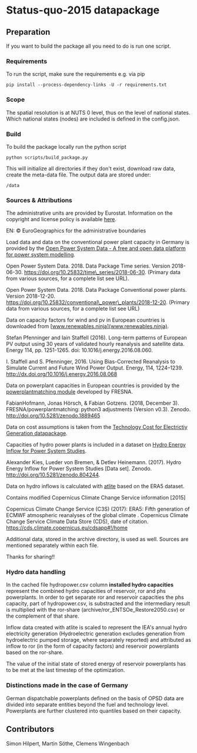 # Status-quo-2015 datapackage

## Preparation

If you want to build the package all you need to do is run one script.

### Requirements

To run the script, make sure the requirements e.g. via pip

    pip install --process-dependency-links -U -r requirements.txt

### Scope

The spatial resolution is at NUTS 0 level, thus on the level of national states. Which national states (nodes) are included is defined in the config.json.

### Build

To build the package locally run the python script

    python scripts/build_package.py

This will initialize all directories if they don't exist, download raw data,
create the meta-data file. The output data are stored under:

    /data

### Sources & Attributions

The administrative units are provided by Eurostat. Information on the copyright and license policy is available [here](https://ec.europa.eu/eurostat/web/gisco/geodata/reference-data/administrative-units-statistical-units).

EN: © EuroGeographics for the administrative boundaries

Load data and data on the conventional power plant capacity in Germany is provided by the [Open Power System Data - A free and open data platform for power system modelling](https://open-power-system-data.org/).

Open Power System Data. 2018. Data Package Time series. Version 2018-06-30. https://doi.org/10.25832/time\_series/2018-06-30. (Primary data from various sources, for a complete list see URL).

Open Power System Data. 2018. Data Package Conventional power plants. Version 2018-12-20. https://doi.org/10.25832/conventional\_power\_plants/2018-12-20. (Primary data from various sources, for a complete list see URL)

Data on capacity factors for wind and pv in European countries is downloaded from [www.renewables.ninja](www.renewables.ninja).

Stefan Pfenninger and Iain Staffell (2016). Long-term patterns of European PV output using 30 years of validated hourly reanalysis and satellite data. Energy 114, pp. 1251-1265. doi: 10.1016/j.energy.2016.08.060.

I. Staffell and S. Pfenninger, 2016. Using Bias-Corrected Reanalysis to Simulate Current and Future Wind Power Output. Energy, 114, 1224–1239. http://dx.doi.org/10.1016/j.energy.2016.08.068

Data on powerplant capacities in European countries is provided by the [powerplantmatching module](https://github.com/FRESNA/powerplantmatching) developed by FRESNA.

FabianHofmann, Jonas Hörsch, & Fabian Gotzens. (2018, December 3). FRESNA/powerplantmatching: python3 adjustments (Version v0.3). Zenodo. http://doi.org/10.5281/zenodo.1889465

Data on cost assumptions is taken from the [Technology Cost for Electrictiy Generation datapackage](https://github.com/ZNES-datapackages/technology-cost).

Capacities of hydro power plants is included in a dataset on [Hydro Energy Inflow for Power System Studies](https://zenodo.org/record/804244).

Alexander Kies, Lueder von Bremen, & Detlev Heinemann. (2017). Hydro Energy Inflow for Power System Studies [Data set]. Zenodo. http://doi.org/10.5281/zenodo.804244.

Data on hydro inflows is calculated with [atlite](https://github.com/FRESNA/atlite) based on the ERA5 dataset.

Contains modified Copernicus Climate Change Service information [2015]

Copernicus Climate Change Service (C3S) (2017): ERA5: Fifth generation of ECMWF atmospheric reanalyses of the global climate . Copernicus Climate Change Service Climate Data Store (CDS), date of citation. https://cds.climate.copernicus.eu/cdsapp#!/home

Additional data, stored in the archive directory, is used as well. Sources are mentioned separately within each file.

Thanks for sharing!!

### Hydro data handling

In the cached file hydropower.csv column **installed hydro capacities** represent the combined hydro capacities of reservoir, ror and phs powerplants. In order to get separate ror and reservoir capacities the phs capacity, part of hydropower.csv, is substracted and the intermediary result is multiplied with the ror-share (archive/ror\_ENTSOe\_Restore2050.csv) or the complement of that share.

Inflow data created with atlite is scaled to represent the IEA's annual hydro electricity generation (Hydroelectric generation excludes generation from hydroelectric pumped storage, where separately reported) and attributed as inflow to ror (in the form of capacity factors) and reservoir powerplants based on the ror-share.

The value of the initial state of stored energy of reservoir powerplants has to be met at the last timestep of the optimization.

### Distinctions made in the case of Germany

German dispatchable powerplants defined on the basis of OPSD data are divided into separate entities beyond the fuel and technology level. Powerplants are further clustered into quantiles based on their capacity.

## Contributors

Simon Hilpert, Martin Söthe, Clemens Wingenbach

